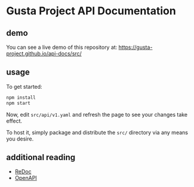 # Gusta Project API Documentation

## demo

You can see a live demo of this repository at: https://gusta-project.github.io/api-docs/src/

## usage

To get started:

```sh
npm install
npm start
```

Now, edit `src/api/v1.yaml` and refresh the page to see your changes take effect.

To host it, simply package and distribute the `src/` directory via any means you desire.

## additional reading

* [ReDoc](https://github.com/Rebilly/ReDoc)
* [OpenAPI](https://swagger.io/docs/specification/about/)

